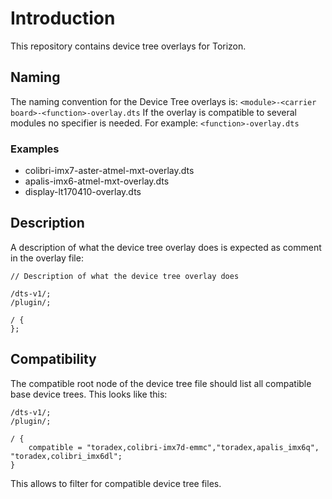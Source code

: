 # Introduction
This repository contains device tree overlays for Torizon.
## Naming
The naming convention for the Device Tree overlays is:
`<module>-<carrier board>-<function>-overlay.dts`
If the overlay is compatible to several modules no specifier is needed. For example:
`<function>-overlay.dts`

### Examples

  * colibri-imx7-aster-atmel-mxt-overlay.dts
  * apalis-imx6-atmel-mxt-overlay.dts
  * display-lt170410-overlay.dts

## Description

A description of what the device tree overlay does is expected as comment in the overlay file:

```
// Description of what the device tree overlay does

/dts-v1/;
/plugin/;

/ {
};
```

## Compatibility

The compatible root node of the device tree file should list all compatible base device trees. This looks like this:

```
/dts-v1/;
/plugin/;

/ {
	compatible = "toradex,colibri-imx7d-emmc","toradex,apalis_imx6q", "toradex,colibri_imx6dl";
}
```

This allows to filter for compatible device tree files.
